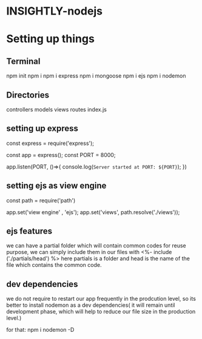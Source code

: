 # INSIGHTLY-nodejs

# Setting up things

## Terminal

npm init
npm i
npm i express
npm i mongoose
npm i ejs
npm i nodemon

## Directories

controllers
models
views
routes
index.js

## setting up express

const express = require('express');

const app = express();
const PORT = 8000;

app.listen(PORT, ()=>{
console.log(`Server started at PORT: ${PORT}`);
})

## setting ejs as view engine

const path = require('path')

app.set('view engine' , 'ejs');
app.set('views', path.resolve('./views'));

## ejs features

we can have a partial folder which will contain common codes for reuse purpose, we can simply include them in our files with
<%- include ('./partials/head') %>
here partials is a folder and head is the name of the file which contains the common code.

## dev dependencies

we do not require to restart our app frequently in the prodcution level, so its better to install nodemon as a dev dependencies( it will remain until development phase, which will help to reduce our file size in the production level.)

for that:
npm i nodemon -D
